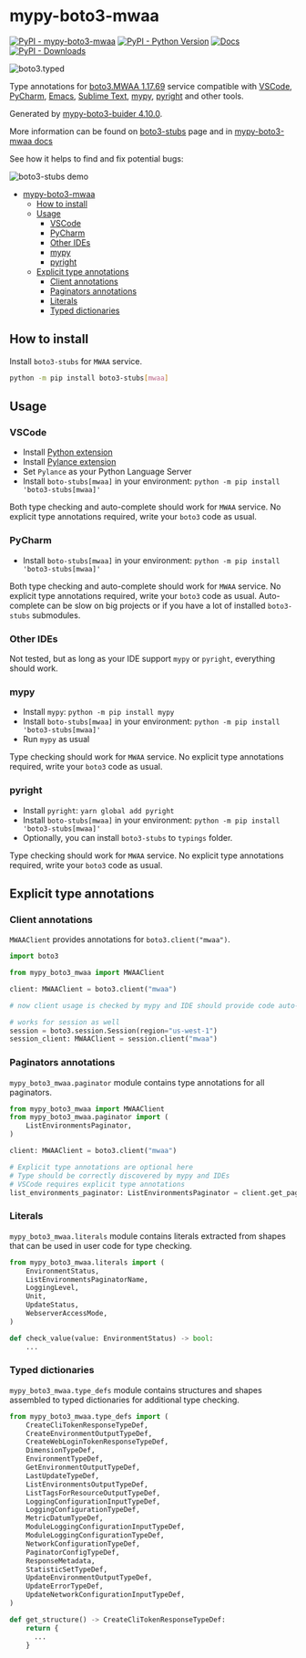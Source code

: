 # mypy-boto3-mwaa

[![PyPI - mypy-boto3-mwaa](https://img.shields.io/pypi/v/mypy-boto3-mwaa.svg?color=blue)](https://pypi.org/project/mypy-boto3-mwaa)
[![PyPI - Python Version](https://img.shields.io/pypi/pyversions/mypy-boto3-mwaa.svg?color=blue)](https://pypi.org/project/mypy-boto3-mwaa)
[![Docs](https://img.shields.io/readthedocs/mypy-boto3-builder.svg?color=blue)](https://mypy-boto3-builder.readthedocs.io/)
[![PyPI - Downloads](https://img.shields.io/pypi/dw/mypy-boto3-mwaa?color=blue)](https://pypistats.org/packages/mypy-boto3-mwaa)

![boto3.typed](https://github.com/vemel/mypy_boto3_builder/raw/master/logo.png)

Type annotations for
[boto3.MWAA 1.17.69](https://boto3.amazonaws.com/v1/documentation/api/1.17.69/reference/services/mwaa.html#MWAA)
service compatible with [VSCode](https://code.visualstudio.com/),
[PyCharm](https://www.jetbrains.com/pycharm/),
[Emacs](https://www.gnu.org/software/emacs/),
[Sublime Text](https://www.sublimetext.com/),
[mypy](https://github.com/python/mypy),
[pyright](https://github.com/microsoft/pyright) and other tools.

Generated by
[mypy-boto3-buider 4.10.0](https://github.com/vemel/mypy_boto3_builder).

More information can be found on
[boto3-stubs](https://pypi.org/project/boto3-stubs/) page and in
[mypy-boto3-mwaa docs](https://github.com/vemel/mypy_boto3_builder/service_docs/mypy_boto3_mwaa/README.md)

See how it helps to find and fix potential bugs:

![boto3-stubs demo](https://github.com/vemel/mypy_boto3_builder/raw/master/demo.gif)

- [mypy-boto3-mwaa](#mypy-boto3-mwaa)
  - [How to install](#how-to-install)
  - [Usage](#usage)
    - [VSCode](#vscode)
    - [PyCharm](#pycharm)
    - [Other IDEs](#other-ides)
    - [mypy](#mypy)
    - [pyright](#pyright)
  - [Explicit type annotations](#explicit-type-annotations)
    - [Client annotations](#client-annotations)
    - [Paginators annotations](#paginators-annotations)
    - [Literals](#literals)
    - [Typed dictionaries](#typed-dictionaries)

## How to install

Install `boto3-stubs` for `MWAA` service.

```bash
python -m pip install boto3-stubs[mwaa]
```

## Usage

### VSCode

- Install
  [Python extension](https://marketplace.visualstudio.com/items?itemName=ms-python.python)
- Install
  [Pylance extension](https://marketplace.visualstudio.com/items?itemName=ms-python.vscode-pylance)
- Set `Pylance` as your Python Language Server
- Install `boto-stubs[mwaa]` in your environment:
  `python -m pip install 'boto3-stubs[mwaa]'`

Both type checking and auto-complete should work for `MWAA` service. No
explicit type annotations required, write your `boto3` code as usual.

### PyCharm

- Install `boto-stubs[mwaa]` in your environment:
  `python -m pip install 'boto3-stubs[mwaa]'`

Both type checking and auto-complete should work for `MWAA` service. No
explicit type annotations required, write your `boto3` code as usual.
Auto-complete can be slow on big projects or if you have a lot of installed
`boto3-stubs` submodules.

### Other IDEs

Not tested, but as long as your IDE support `mypy` or `pyright`, everything
should work.

### mypy

- Install `mypy`: `python -m pip install mypy`
- Install `boto-stubs[mwaa]` in your environment:
  `python -m pip install 'boto3-stubs[mwaa]'`
- Run `mypy` as usual

Type checking should work for `MWAA` service. No explicit type annotations
required, write your `boto3` code as usual.

### pyright

- Install `pyright`: `yarn global add pyright`
- Install `boto-stubs[mwaa]` in your environment:
  `python -m pip install 'boto3-stubs[mwaa]'`
- Optionally, you can install `boto3-stubs` to `typings` folder.

Type checking should work for `MWAA` service. No explicit type annotations
required, write your `boto3` code as usual.

## Explicit type annotations

### Client annotations

`MWAAClient` provides annotations for `boto3.client("mwaa")`.

```python
import boto3

from mypy_boto3_mwaa import MWAAClient

client: MWAAClient = boto3.client("mwaa")

# now client usage is checked by mypy and IDE should provide code auto-complete

# works for session as well
session = boto3.session.Session(region="us-west-1")
session_client: MWAAClient = session.client("mwaa")
```

### Paginators annotations

`mypy_boto3_mwaa.paginator` module contains type annotations for all
paginators.

```python
from mypy_boto3_mwaa import MWAAClient
from mypy_boto3_mwaa.paginator import (
    ListEnvironmentsPaginator,
)

client: MWAAClient = boto3.client("mwaa")

# Explicit type annotations are optional here
# Type should be correctly discovered by mypy and IDEs
# VSCode requires explicit type annotations
list_environments_paginator: ListEnvironmentsPaginator = client.get_paginator("list_environments")
```

### Literals

`mypy_boto3_mwaa.literals` module contains literals extracted from shapes that
can be used in user code for type checking.

```python
from mypy_boto3_mwaa.literals import (
    EnvironmentStatus,
    ListEnvironmentsPaginatorName,
    LoggingLevel,
    Unit,
    UpdateStatus,
    WebserverAccessMode,
)

def check_value(value: EnvironmentStatus) -> bool:
    ...
```

### Typed dictionaries

`mypy_boto3_mwaa.type_defs` module contains structures and shapes assembled to
typed dictionaries for additional type checking.

```python
from mypy_boto3_mwaa.type_defs import (
    CreateCliTokenResponseTypeDef,
    CreateEnvironmentOutputTypeDef,
    CreateWebLoginTokenResponseTypeDef,
    DimensionTypeDef,
    EnvironmentTypeDef,
    GetEnvironmentOutputTypeDef,
    LastUpdateTypeDef,
    ListEnvironmentsOutputTypeDef,
    ListTagsForResourceOutputTypeDef,
    LoggingConfigurationInputTypeDef,
    LoggingConfigurationTypeDef,
    MetricDatumTypeDef,
    ModuleLoggingConfigurationInputTypeDef,
    ModuleLoggingConfigurationTypeDef,
    NetworkConfigurationTypeDef,
    PaginatorConfigTypeDef,
    ResponseMetadata,
    StatisticSetTypeDef,
    UpdateEnvironmentOutputTypeDef,
    UpdateErrorTypeDef,
    UpdateNetworkConfigurationInputTypeDef,
)

def get_structure() -> CreateCliTokenResponseTypeDef:
    return {
      ...
    }
```
